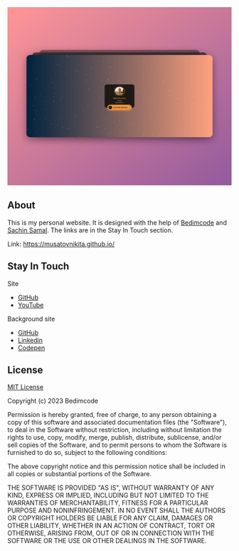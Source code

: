 <p align="center"><img src="site-screenshot.jpg" alt="Site screenshot" width="1000" height="400"></a></p>

## About

This is my personal website. It is designed with the help of [Bedimcode](https://github.com/bedimcode) and [Sachin Samal](https://github.com/Sacsam005). The links are in the Stay In Touch section.

Link: https://musatovnikita.github.io/

## Stay In Touch

Site
- [GitHub](https://github.com/bedimcode)
- [YouTube](http://youtube.com/@Bedimcode)
  
Background site

- [GitHub](https://github.com/Sacsam005)
- [Linkedin](https://www.linkedin.com/in/sachin-samal005/)
- [Codepen](https://codepen.io/sacsam005/pen/BaJmaXy)

## License

[MIT License](https://opensource.org/license/mit/)

Copyright (c) 2023 Bedimcode

Permission is hereby granted, free of charge, to any person obtaining a copy
of this software and associated documentation files (the "Software"), to deal
in the Software without restriction, including without limitation the rights
to use, copy, modify, merge, publish, distribute, sublicense, and/or sell
copies of the Software, and to permit persons to whom the Software is
furnished to do so, subject to the following conditions:

The above copyright notice and this permission notice shall be included in all
copies or substantial portions of the Software.

THE SOFTWARE IS PROVIDED "AS IS", WITHOUT WARRANTY OF ANY KIND, EXPRESS OR
IMPLIED, INCLUDING BUT NOT LIMITED TO THE WARRANTIES OF MERCHANTABILITY,
FITNESS FOR A PARTICULAR PURPOSE AND NONINFRINGEMENT. IN NO EVENT SHALL THE
AUTHORS OR COPYRIGHT HOLDERS BE LIABLE FOR ANY CLAIM, DAMAGES OR OTHER
LIABILITY, WHETHER IN AN ACTION OF CONTRACT, TORT OR OTHERWISE, ARISING FROM,
OUT OF OR IN CONNECTION WITH THE SOFTWARE OR THE USE OR OTHER DEALINGS IN THE
SOFTWARE.
